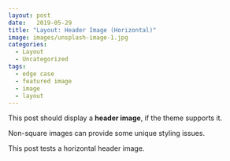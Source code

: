 ```yaml
---
layout: post
date:   2019-05-29
title: "Layout: Header Image (Horizontal)"
image: images/unsplash-image-1.jpg
categories:
  - Layout
  - Uncategorized
tags:
  - edge case
  - featured image
  - image
  - layout
---
```


This post should display a **header image**, if the theme supports it.

Non-square images can provide some unique styling issues.

This post tests a horizontal header image.
